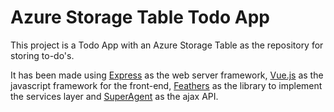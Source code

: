 # Azure Storage Table Todo App

This project is a Todo App with an Azure Storage Table as the repository for storing to-do's.

It has been made using [Express](https://expressjs.com/) as the web server framework, [Vue.js](https://vuejs.org/) as the javascript framework for the front-end, [Feathers](https://feathersjs.com/) as the library to implement the services layer and [SuperAgent](http://visionmedia.github.io/superagent/) as the ajax API.